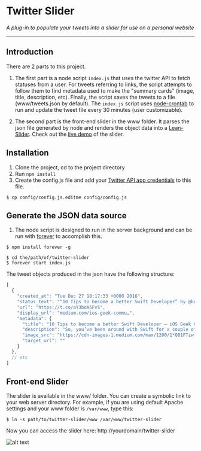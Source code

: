 # Twitter Slider
*A plug-in to populate your tweets into a slider for use on a personal website*
***

## Introduction
There are 2 parts to this project. 

1. The first part is a node script `index.js` that uses the twitter API to fetch statuses from a user. For tweets referring to links, the script attempts to follow them to find metadata used to make the "summary cards" (image, title, description, etc). Finally, the script saves the tweets to a file (www/tweets.json by default). The `index.js` script uses [node-crontab](https://github.com/NineCollective/node-crontab) to run and update the tweet file every 30 minutes (user customizable).

2. The second part is the front-end slider in the www folder. It parses the json file generated by node and renders the object data into a [Lean-Slider](https://github.com/gilbitron/Lean-Slider). Check out the [live demo](https://marzloffmedia.com/twitter-slider-example) of the slider.

## Installation

1. Clone the project, cd to the project directory
2. Run ``` npm install ```
3. Create the config.js file and add your [Twitter API app credentials](https://apps.twitter.com/) to this file.
```
$ cp config/config.js.editme config/config.js
```

## Generate the JSON data source 
1. The node script is designed to run in the server background and can be run with [forever](https://github.com/foreverjs/forever) to accomplish this. 

```
$ npm install forever -g

$ cd the/path/of/twitter-slider
$ forever start index.js
```
The tweet objects produced in the json have the following structure: 
```javascript
[
  {
    "created_at": "Tue Dec 27 18:17:33 +0000 2016",
    "status_text": "“10 Tips to become a better Swift Developer” by @bobleesj https://t.co/aY3boA5Fv5",
    "url": "https://t.co/aY3boA5Fv5",
    "display_url": "medium.com/ios-geek-commu…",
    "metadata": {
      "title": "10 Tips to become a better Swift Developer – iOS Geek Community",
      "description": "So, you’ve been around with Swift for a couple of months. Now, you want to become a better Swift Developer? DRY, KISS, and not WET? I’ve got golden nuggets here and there for you. Excuse me for the…",
      "image_src": "https://cdn-images-1.medium.com/max/1200/1*Q01FTzw-urEgt0r8_leF4Q.png",
      "target_url": ""
    }
  },
  // etc
]
```
## Front-end Slider

The slider is available in the www/ folder. You can create a symbolic link to your web server directory. For example, if you are using default Apache settings and your www folder is `/var/www`, type this: 
```
$ ln -s path/to/twitter-slider/www /var/www/twitter-slider
```
Now you can access the slider here: http://yourdomain/twitter-slider

![alt text](https://marzloffmedia.com/images/twitter-example-for-readme.png "Example Image of Twitter Slider")
